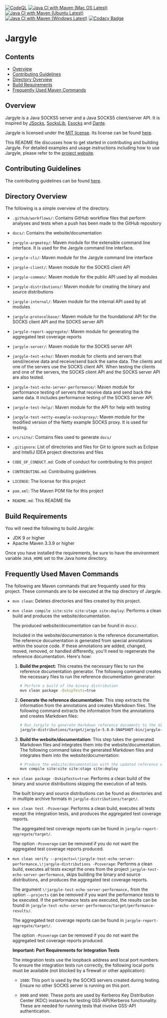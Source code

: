 [![CodeQL](https://github.com/jh3nd3rs0n/jargyle/actions/workflows/codeql-analysis.yml/badge.svg)](https://github.com/jh3nd3rs0n/jargyle/actions/workflows/codeql-analysis.yml) [![Java CI with Maven (Mac OS Latest)](https://github.com/jh3nd3rs0n/jargyle/actions/workflows/maven_macos_latest.yml/badge.svg)](https://github.com/jh3nd3rs0n/jargyle/actions/workflows/maven_macos_latest.yml) [![Java CI with Maven (Ubuntu Latest)](https://github.com/jh3nd3rs0n/jargyle/actions/workflows/maven_ubuntu_latest.yml/badge.svg)](https://github.com/jh3nd3rs0n/jargyle/actions/workflows/maven_ubuntu_latest.yml) [![Java CI with Maven (Windows Latest)](https://github.com/jh3nd3rs0n/jargyle/actions/workflows/maven_windows_latest.yml/badge.svg)](https://github.com/jh3nd3rs0n/jargyle/actions/workflows/maven_windows_latest.yml) [![Codacy Badge](https://app.codacy.com/project/badge/Grade/581706f82bf945df84bc397da4cecee5)](https://www.codacy.com/gh/jh3nd3rs0n/jargyle/dashboard?utm_source=github.com&amp;utm_medium=referral&amp;utm_content=jh3nd3rs0n/jargyle&amp;utm_campaign=Badge_Grade)

# Jargyle

## Contents

-   [Overview](#overview)
-   [Contributing Guidelines](#contributing-guidelines) 
-   [Directory Overview](#directory-overview) 
-   [Build Requirements](#build-requirements)
-   [Frequently Used Maven Commands](#frequently-used-maven-commands)

## Overview

Jargyle is a Java SOCKS5 server and a Java SOCKS5 client/server API. It is
inspired by [JSocks](https://jsocks.sourceforge.net/),
[SocksLib](https://github.com/fengyouchao/sockslib),
[Esocks](https://github.com/fengyouchao/esocks) and
[Dante](https://www.inet.no/dante/index.html).

Jargyle is licensed under the
[MIT license](https://opensource.org/licenses/MIT).
Its license can be found [here](LICENSE).

This README file discusses how to get started in contributing and building 
Jargyle. For detailed examples and usage instructions including how to use 
Jargyle, please refer to the 
[project website](https://jh3nd3rs0n.github.io/jargyle).

## Contributing Guidelines

The contributing guidelines can be found [here](CONTRIBUTING.md).

## Directory Overview

The following is a simple overview of the directory.

-   `.github/workflows/`: Contains GitHub workflow files that perform analyses 
    and tests when a push has been made to the GitHub repository

-   `docs/`: Contains the website/documentation

-   `jargyle-argmatey/`: Maven module for the extensible command line 
    interface. It is used for the Jargyle command line interface.

-   `jargyle-cli/`: Maven module for the Jargyle command line interface

-   `jargyle-client/`: Maven module for the SOCKS client API

-   `jargyle-common/`: Maven module for the public API used by all modules

-   `jargyle-distributions/`: Maven module for creating the binary and source 
    distributions

-   `jargyle-internal/`: Maven module for the internal API used by all modules

-   `jargyle-protocolbase/`: Maven module for the foundational API for the 
    SOCKS client API and the SOCKS server API

-   `jargyle-report-aggregate/`: Maven module for generating the aggregated
    test coverage reports

-   `jargyle-server/`: Maven module for the SOCKS server API

-   `jargyle-test-echo/`: Maven module for clients and servers that 
    send/receive data and receive/send back the same data. The clients and one 
    of the servers use the SOCKS client API. When testing the clients and one 
    of the servers, the SOCKS client API and the SOCKS server API are also 
    tested.

-   `jargyle-test-echo-server-performance/`: Maven module for performance 
    testing of servers that receive data and send back the same data. It 
    includes performance testing of the SOCKS server API.

-   `jargyle-test-help/`: Maven module for the API for help with testing

-   `jargyle-test-netty-example-socksproxy/`: Maven module for the modified 
    version of the Netty example SOCKS proxy. It is used for testing.

-   `src/site/`: Contains files used to generate `docs/`

-   `.gitignore`: List of directories and files for Git to ignore such as
    Eclipse and IntelliJ IDEA project directories and files

-   `CODE_OF_CONDUCT.md`: Code of conduct for contributing to this project

-   `CONTRIBUTING.md`: Contributing guidelines

-   `LICENSE`: The license for this project

-   `pom.xml`: The Maven POM file for this project

-   `README.md`: This README file

## Build Requirements

You will need the following to build Jargyle:

-   JDK 9 or higher
-   Apache Maven 3.3.9 or higher

Once you have installed the requirements, be sure to have the environment 
variable `JAVA_HOME` set to the Java home directory.

## Frequently Used Maven Commands

The following are Maven commands that are frequently used for this project.
These commands are to be executed at the top directory of Jargyle.

-   `mvn clean`: Deletes directories and files created by this project.

-   `mvn clean compile site:site site:stage site:deploy`: Performs a clean 
    build and produces the website/documentation. 
    
    The produced website/documentation can be found in `docs/`. 
    
    Included in the website/documentation is the reference documentation. The 
    reference documentation is generated from special annotations within the 
    source code. If these annotations are added, changed, moved, removed, or 
    handled differently, you'll need to regenerate the reference 
    documentation. Here's how:
    
    1.   **Build the project:** This creates the necessary files to run the 
         reference documentation generator. The following command creates the 
         necessary files to run the reference documentation generator:
         
         ```bash
         # Perform a build of the binary distribution
         mvn clean package -DskipTests=true         
         ```
    
    2.   **Generate the reference documentation:** This step extracts the 
         information from the annotations and creates Markdown files. The 
         following command extracts the information from the annotations 
         and creates Markdown files:
         
         ```bash
         # Run Jargyle to generate Markdown reference documents to the directory of Markdown reference documentation
         jargyle-distributions/target/jargyle-5.0.0-SNAPSHOT-bin/jargyle-5.0.0-SNAPSHOT/bin/jargyle generate-reference-docs -d src/site/markdown/reference/
         ```
    
    3.   **Build the website/documentation**: This step takes the generated 
         Markdown files and integrates them into the website/documentation. 
         The following command takes the generated Markdown files and 
         integrates them into the website/documentation:
         
         ```bash
         # Produce the website/documentation with the updated reference documentation
         mvn compile site:site site:stage site:deploy
         ```
    
-   `mvn clean package -DskipTests=true`: Performs a clean build of the binary 
    and source distributions skipping the execution of all tests. 
    
    The built binary and source distributions can be found as directories and 
    in multiple archive formats in `jargyle-distributions/target/`.
    
-   `mvn clean test -Pcoverage`: Performs a clean build, executes all tests 
    except the integration tests, and produces the aggregated test coverage 
    reports.
    
    The aggregated test coverage reports can be found in
    `jargyle-report-aggregate/target/`.
    
    The option `-Pcoverage` can be removed if you do not want the aggregated 
    test coverage reports produced.
    
-   `mvn clean verify --projects=\!jargyle-test-echo-server-performance,\!jargyle-distributions -Pcoverage`: 
    Performs a clean build, executes all tests except the ones from the 
    project `jargyle-test-echo-server-performance`, skips building the binary 
    and source distributions, and produces the aggregated test coverage 
    reports.
    
    The argument `\!jargyle-test-echo-server-performance,` from the option 
    `--projects` can be removed if you want the performance tests to be 
    executed. If the performance tests are executed, the results can be found 
    in `jargyle-test-echo-server-performance/target/performance-results/`.
    
    The aggregated test coverage reports can be found in 
    `jargyle-report-aggregate/target/`. 
    
    The option `-Pcoverage` can be removed if you do not want the aggregated 
    test coverage reports produced.
    
    **Important: Port Requirements for Integration Tests**
    
    The integration tests use the loopback address and local port numbers. To 
    ensure the integration tests run correctly, the following local ports must 
    be available (not blocked by a firewall or other application):
    
    -   `1080`: This port is used by the SOCKS servers created during testing. 
        Ensure no other SOCKS server is running on this port.
    
    -   `8000` and `9000`: These ports are used by Kerberos Key Distribution 
        Center (KDC) instances for testing GSS-API/Kerberos functionality. 
        These are needed for running tests that involve GSS-API 
        authentication.
    